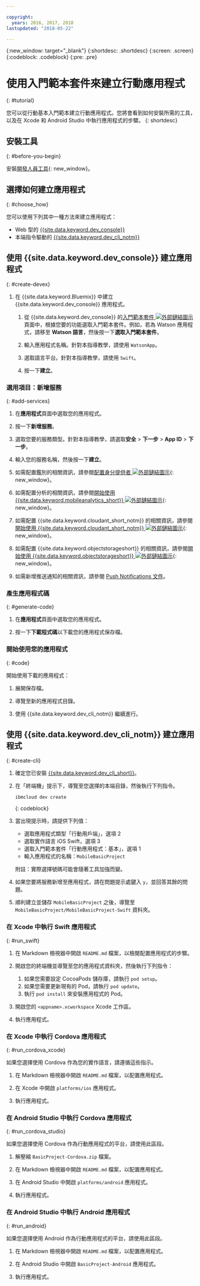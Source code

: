 ```yaml
---

copyright:
  years: 2016, 2017, 2018
lastupdated: "2018-05-22"

---
```


{:new_window: target="_blank"}
{:shortdesc: .shortdesc}
{:screen: .screen}
{:codeblock: .codeblock}
{:pre: .pre}

# 使用入門範本套件來建立行動應用程式
{: #tutorial}

您可以從行動基本入門範本建立行動應用程式。您將會看到如何安裝所需的工具，以及在 Xcode 和 Android Studio 中執行應用程式的步驟。
{: shortdesc}

## 安裝工具
{: #before-you-begin}

安裝[開發人員工具](/docs/cli/idt/index.html#create){: new_window}。

## 選擇如何建立應用程式
{: #choose_how}

您可以使用下列其中一種方法來建立應用程式：
- Web 型的 [{{site.data.keyword.dev_console}}](#create-devex)
- 本端指令驅動的 [{{site.data.keyword.dev_cli_notm}}](#create-cli)

## 使用 {{site.data.keyword.dev_console}} 建立應用程式
{: #create-devex}

1. 在 {{site.data.keyword.Bluemix}} 中建立 {{site.data.keyword.dev_console}} 應用程式。

    1. 從 {{site.data.keyword.dev_console}} 的[入門範本套件 ![外部鏈結圖示](../../icons/launch-glyph.svg "外部鏈結圖示")](https://console.ng.bluemix.net/developer/appservice/starter-kits/) 頁面中，根據您要的功能選取入門範本套件。例如，若為 Watson 應用程式，請移至 **Watson 語言**，然後按一下**選取入門範本套件**。

    2. 輸入應用程式名稱。針對本指導教學，請使用 `WatsonApp`。   

    3. 選取語言平台。針對本指導教學，請使用 `Swift`。

    4. 按一下**建立**。

### 選用項目：新增服務
{: #add-services}

1. 在**應用程式**頁面中選取您的應用程式。

2. 按一下**新增服務**。

3. 選取您要的服務類型。針對本指導教學，請選取**安全** > **下一步** > **App ID** > **下一步**。

4. 輸入您的服務名稱，然後按一下**建立**。

5. 如需配置鑑別的相關資訊，請參閱[配置身分提供者 ![外部鏈結圖示](../../icons/launch-glyph.svg "外部鏈結圖示")](/docs/services/appid/identity-providers.html){: new_window}。

6. 如需配置分析的相關資訊，請參閱[開始使用 {{site.data.keyword.mobileanalytics_short}} ![外部鏈結圖示](../../icons/launch-glyph.svg "外部鏈結圖示")](/docs/services/mobileanalytics/index.html){: new_window}。

7. 如需配置 {{site.data.keyword.cloudant_short_notm}} 的相關資訊，請參閱[開始使用 {{site.data.keyword.cloudant_short_notm}} ![外部鏈結圖示](../../icons/launch-glyph.svg "外部鏈結圖示")](/docs/services/Cloudant/index.html){: new_window}。

8. 如需配置 {{site.data.keyword.objectstorageshort}} 的相關資訊，請參閱[開始使用 {{site.data.keyword.objectstorageshort}} ![外部鏈結圖示](../../icons/launch-glyph.svg "外部鏈結圖示")](/docs/services/ObjectStorage/index.html){: new_window}。

9. 如需新增推送通知的相關資訊，請參閱 [Push Notifications 文件](/docs/services/mobilepush/c_overview_push.html#overview-push)。

### 產生應用程式碼
{: #generate-code}

1. 在**應用程式**頁面中選取您的應用程式。

2. 按一下**下載程式碼**以下載您的應用程式保存檔。

### 開始使用您的應用程式
{: #code}

開始使用下載的應用程式：

1. 展開保存檔。

2. 導覽至新的應用程式目錄。

3. 使用 {{site.data.keyword.dev_cli_notm}} 繼續進行。


## 使用 {{site.data.keyword.dev_cli_notm}} 建立應用程式
{: #create-cli}

1. 確定您已安裝 [{{site.data.keyword.dev_cli_short}}](/docs/cli/idt/index.html)。

2. 在「終端機」提示下，導覽至您選擇的本端目錄，然後執行下列指令。

	```
	ibmcloud dev create
	```
	{: codeblock}

3. 當出現提示時，請提供下列值：

	* 選取應用程式類型「行動用戶端」，選項 2
	* 選取實作語言 iOS Swift，選項 3
	* 選取入門範本套件「行動應用程式：基本」，選項 1
	* 輸入應用程式的名稱：`MobileBasicProject`

    附註：實際選擇號碼可能會隨著工具加強而變。

4. 如果您要將服務新增至應用程式，請在問題提示處鍵入 `y`，並回答其餘的問題。

5. 順利建立並儲存 `MobileBasicProject` 之後，導覽至 `MobileBasicProject/MobileBasicProject-Swift` 資料夾。

### 在 Xcode 中執行 Swift 應用程式
{: #run_swift}

1. 在 Markdown 檢視器中開啟 `README.md` 檔案，以檢閱配置應用程式的步驟。

2. 開啟您的終端機並導覽至您的應用程式資料夾，然後執行下列指令：
    1. 如果您需要設定 CocoaPods 儲存庫，請執行 `pod setup`。
    2. 如果您需要更新現有的 Pod，請執行 `pod update`。
    3. 執行 `pod install` 來安裝應用程式的 Pod。

3. 開啟您的 `<appname>.xcworkspace` Xcode 工作區。

4. 執行應用程式。

### 在 Xcode 中執行 Cordova 應用程式
{: #run_cordova_xcode}

如果您選擇使用 Cordova 作為您的實作語言，請遵循這些指示。

1. 在 Markdown 檢視器中開啟 `README.md` 檔案，以配置應用程式。

2. 在 Xcode 中開啟 `platforms/ios` 應用程式。

3. 執行應用程式。

### 在 Android Studio 中執行 Cordova 應用程式
{: #run_cordova_studio}

如果您選擇使用 Cordova 作為行動應用程式的平台，請使用此區段。

1. 解壓縮 `BasicProject-Cordova.zip` 檔案。

2. 在 Markdown 檢視器中開啟 `README.md` 檔案，以配置應用程式。

3. 在 Android Studio 中開啟 `platforms/android` 應用程式。

4. 執行應用程式。

### 在 Android Studio 中執行 Android 應用程式
{: #run_android}

如果您選擇使用 Android 作為行動應用程式的平台，請使用此區段。

1. 在 Markdown 檢視器中開啟 `README.md` 檔案，以配置應用程式。

2. 在 Android Studio 中開啟 `BasicProject-Android` 應用程式。

3. 執行應用程式。
